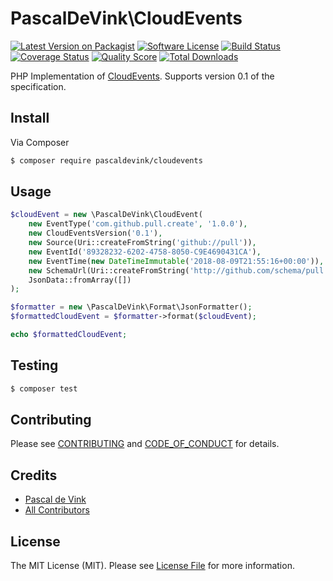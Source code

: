 # PascalDeVink\CloudEvents

[![Latest Version on Packagist][ico-version]][link-packagist]
[![Software License][ico-license]](LICENSE.md)
[![Build Status][ico-travis]][link-travis]
[![Coverage Status][ico-scrutinizer]][link-scrutinizer]
[![Quality Score][ico-code-quality]][link-code-quality]
[![Total Downloads][ico-downloads]][link-downloads]

PHP Implementation of [CloudEvents][link-cloudevents]. Supports version 0.1 of the specification.

## Install

Via Composer

``` bash
$ composer require pascaldevink/cloudevents
```

## Usage

``` php
$cloudEvent = new \PascalDeVink\CloudEvent(
    new EventType('com.github.pull.create', '1.0.0'),
    new CloudEventsVersion('0.1'),
    new Source(Uri::createFromString('github://pull')),
    new EventId('89328232-6202-4758-8050-C9E4690431CA'),
    new EventTime(new DateTimeImmutable('2018-08-09T21:55:16+00:00')),
    new SchemaUrl(Uri::createFromString('http://github.com/schema/pull')),
    JsonData::fromArray([])
);

$formatter = new \PascalDeVink\Format\JsonFormatter();
$formattedCloudEvent = $formatter->format($cloudEvent);

echo $formattedCloudEvent;
```

## Testing

``` bash
$ composer test
```

## Contributing

Please see [CONTRIBUTING](CONTRIBUTING.md) and [CODE_OF_CONDUCT](CODE_OF_CONDUCT.md) for details.

## Credits

- [Pascal de Vink][link-author]
- [All Contributors][link-contributors]
    
## License

The MIT License (MIT). Please see [License File](LICENSE.md) for more information.

[ico-version]: https://img.shields.io/packagist/v/pascaldevink/cloudevents.svg?style=flat-square
[ico-license]: https://img.shields.io/badge/license-MIT-brightgreen.svg?style=flat-square
[ico-travis]: https://img.shields.io/travis/pascaldevink/cloudevents/master.svg?style=flat-square
[ico-scrutinizer]: https://img.shields.io/scrutinizer/coverage/g/pascaldevink/cloudevents.svg?style=flat-square
[ico-code-quality]: https://img.shields.io/scrutinizer/g/pascaldevink/cloudevents.svg?style=flat-square
[ico-downloads]: https://img.shields.io/packagist/dt/pascaldevink/cloudevents.svg?style=flat-square

[link-packagist]: https://packagist.org/packages/pascaldevink/cloudevents
[link-travis]: https://travis-ci.org/pascaldevink/cloudevents
[link-scrutinizer]: https://scrutinizer-ci.com/g/pascaldevink/cloudevents/code-structure
[link-code-quality]: https://scrutinizer-ci.com/g/pascaldevink/cloudevents
[link-downloads]: https://packagist.org/packages/pascaldevink/cloudevents
[link-author]: https://github.com/pascaldevink
[link-contributors]: ../../contributors
[link-cloudevents]: https://cloudevents.io/
